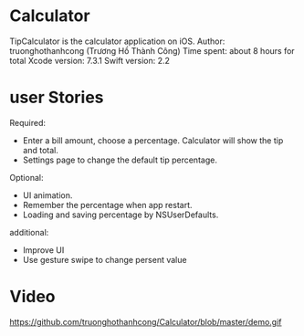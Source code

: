 # Calculator

TipCalculator is the calculator application on iOS.
Author: truonghothanhcong (Trương Hồ Thành Công)
Time spent: about 8 hours for total
Xcode version: 7.3.1
Swift version: 2.2

# user Stories

Required:
- Enter a bill amount, choose a percentage. Calculator will show the tip and total.
- Settings page to change the default tip percentage.

Optional:
- UI animation.
- Remember the percentage when app restart.
- Loading and saving percentage by NSUserDefaults.

additional:
- Improve UI
- Use gesture swipe to change persent value

# Video

https://github.com/truonghothanhcong/Calculator/blob/master/demo.gif

